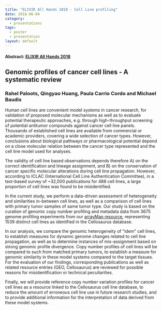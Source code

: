 ```yaml
---
title: "ELIXIR All Hands 2018 - Cell Line profiling"
date: 2018-06-04
category:
  - presentations
tags:
  - poster
  - presentation
layout: default
---
```


#### Abstract: [ELIXIR All Hands 2018](https://www.elixir-europe.org/events/elixir-all-hands-2018)
## Genomic profiles of cancer cell lines - A systematic review
### Rahel Paloots, Qingyao Huang, Paula Carrio Cordo and Michael Baudis

Human cell lines are convenient model systems in cancer research, for validation of proposed molecular mechanisms as well as to evaluate potential therapeutic approaches, e.g. through high-throughput screening of potential antitumor compounds against cancer cell line panels. Thousands of established cell lines are available from commercial or academic providers, covering a wide selection of cancer types. However, conclusions about biological pathways or pharmacological potential depend on a close molecular relation between the cancer type represented and the cell line model used for analyses.

The validity of cell line based observations depends therefore A) on the correct identification and lineage assignment, and B) on the conservation of cancer specific molecular alterations during cell line propagation. However, according to ICLAC (International Cell Line Authentication Committee), in a text-based survey of ~32,000 publications for 488 cell lines, a large proportion of cell lines was found to be misidentified.

In the current study, we perform a data-driven assessment of heterogeneity and similarities in-between cell lines, as well as a comparison of cell lines with primary tumor samples of same tumor type. Our study is based on the curation of genomic copy number profiling and metadata data from 3675 genome profiling experiments from our [arrayMap resource](http://arraymap.org), representing 1539 distinct cell lines as identified in the Cellosaurus database.

In our analysis, we compare the genomic heterogeneity of "idem" cell lines, to establish measures for dynamic genome changes related to cell line propagation, as well as to determine instances of mis-assignment based on strong genomic profile divergence. Copy number profiles of cell lines will be compared to such from matched primary tumors, to establish a measure for genomic similarity in these model systems compared to the target tissues. For the evaluation of our findings, corresponding publications as well as related resource entries (GEO, Cellosaurus) are reviewed for possible reasons for misidentification or technical peculiarities.

Finally, we will provide reference copy number variation profiles for cancer cell lines as a resource linked to the Cellosaurus cell line database, to reduce the amount of erroneous cell line use in future research studies, and to provide additional information for the interpretation of data derived from these model systems.
